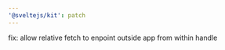 ```yaml
---
'@sveltejs/kit': patch
---
```


fix: allow relative fetch to enpoint outside app from within handle

